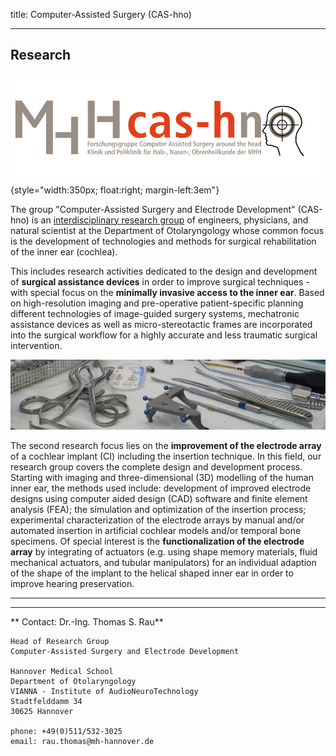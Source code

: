 title: Computer-Assisted Surgery (CAS-hno)

- - - 

## Research

![cash-logo](majdani/cas-h.png){style="width:350px; float:right; margin-left:3em"}

The group "Computer-Assisted Surgery and Electrode Development" (CAS-hno) is an [interdisciplinary research group](majdani/staff.html "Staff") of engineers, physicians, and natural scientist at the Department of Otolaryngology whose common focus is the development of technologies and methods for surgical rehabilitation of the inner ear (cochlea). 

This includes research activities dedicated to the design and development of **surgical assistance devices** in order to improve surgical techniques - with special focus on the **minimally invasive access to the inner ear**. Based on high-resolution imaging and pre-operative patient-specific planning different technologies of image-guided surgery systems, mechatronic assistance devices as well as micro-stereotactic frames are incorporated into the surgical workflow for a highly accurate and less traumatic surgical intervention. 

![Figure](majdani/Banner_L1040200Trifix.jpg) 

The second  research focus lies on the **improvement of the electrode array** of a cochlear implant (CI) including the insertion technique. In this field, our research group covers the complete design and development process. Starting with imaging and three-dimensional (3D) modelling of the human inner ear, the methods used include: development of improved electrode designs using computer aided design (CAD) software and finite element analysis (FEA); the simulation and optimization of the insertion process; experimental characterization of the electrode arrays by manual and/or automated insertion in artificial cochlear models and/or temporal bone specimens. Of special interest is the **functionalization of the electrode array** by integrating of actuators (e.g. using shape memory materials, fluid mechanical actuators, and tubular manipulators) for an individual adaption of the shape of the implant to the helical shaped inner ear in order to improve hearing preservation.  

- - - 


- - - 

** Contact: Dr.-Ing. Thomas S. Rau**

    Head of Research Group
    Computer-Assisted Surgery and Electrode Development
    
    Hannover Medical School
    Department of Otolaryngology
    VIANNA - Institute of AudioNeuroTechnology
    Stadtfelddamm 34
    30625 Hannover
    
    phone: +49(0)511/532-3025
    email: rau.thomas@mh-hannover.de



